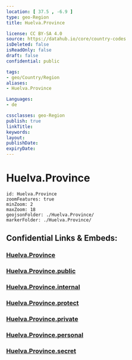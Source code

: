 ```yaml
---
location: [ 37.5 , -6.9 ] 
type: geo-Region
title: Huelva.Province

license: CC BY-SA 4.0
source: https://datahub.io/core/country-codes
isDeleted: false
isReadOnly: false
draft: false
confidential: public

tags:
- geo/Country/Region
aliases:
- Huelva.Province

Languages:
- de

cssclasses: geo-Region
publish: true
linkTitle: 
keywords: 
layout: 
publishDate: 
expiryDate: 
---
```


# Huelva.Province

```leaflet
id: Huelva.Province
zoomFeatures: true 
minZoom: 2 
maxZoom: 18
geojsonFolder: ./Huelva.Province/
markerFolder: ./Huelva.Province/
```


## Confidential Links & Embeds: 

### [Huelva.Province](/_Standards/Earth/Continent/Europe/Europe~South/Spain/Provinces~Spain/Andalusia/Huelva.Province.md) 

### [Huelva.Province.public](/_public/Earth/Continent/Europe/Europe~South/Spain/Provinces~Spain/Andalusia/Huelva.Province.public.md) 

### [Huelva.Province.internal](/_internal/Earth/Continent/Europe/Europe~South/Spain/Provinces~Spain/Andalusia/Huelva.Province.internal.md) 

### [Huelva.Province.protect](/_protect/Earth/Continent/Europe/Europe~South/Spain/Provinces~Spain/Andalusia/Huelva.Province.protect.md) 

### [Huelva.Province.private](/_private/Earth/Continent/Europe/Europe~South/Spain/Provinces~Spain/Andalusia/Huelva.Province.private.md) 

### [Huelva.Province.personal](/_personal/Earth/Continent/Europe/Europe~South/Spain/Provinces~Spain/Andalusia/Huelva.Province.personal.md) 

### [Huelva.Province.secret](/_secret/Earth/Continent/Europe/Europe~South/Spain/Provinces~Spain/Andalusia/Huelva.Province.secret.md)

